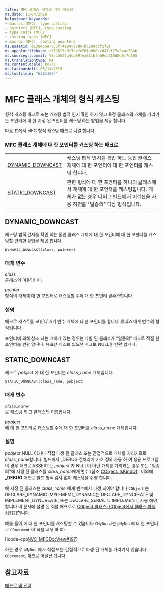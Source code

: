 ```yaml
---
title: MFC 클래스 개체의 형식 캐스팅
ms.date: 11/04/2016
helpviewer_keywords:
- macros [MFC], type casting
- pointers [MFC], type casting
- type casts [MFC]
- casting types [MFC]
- macros [MFC], casting pointers
ms.assetid: e138465e-c35f-4e84-b788-bd200ccf2f0e
ms.openlocfilehash: c7586f3c3f3aefd78fa868cc847df27e8aac58ab
ms.sourcegitcommit: 934cb53fa4cb59fea611bfeb9db110d8d6f7d165
ms.translationtype: MT
ms.contentlocale: ko-KR
ms.lasthandoff: 05/14/2019
ms.locfileid: "65611654"
---
```

# <a name="type-casting-of-mfc-class-objects"></a>MFC 클래스 개체의 형식 캐스팅

형식 캐스팅 매크로 또는 캐스팅 법적 인지 확인 하지 않고 특정 클래스의 개체를 가리키는 포인터에 대 한 지정 된 포인터를 캐스팅 하는 방법을 제공 합니다.

다음 표에서 MFC 형식 캐스팅 매크로 나열 합니다.

### <a name="macros-that-cast-pointers-to-mfc-class-objects"></a>MFC 클래스 개체에 대 한 포인터를 캐스팅 하는 매크로

|||
|-|-|
|[DYNAMIC_DOWNCAST](#dynamic_downcast)|캐스팅 법적 인지를 확인 하는 동안 클래스 개체에 대 한 포인터에 대 한 포인터를 캐스팅 합니다.|
|[STATIC_DOWNCAST](#static_downcast)|관련 형식에 대 한 포인터를 하나의 클래스에서 개체에 대 한 포인터를 캐스팅합니다. 개체가 없는 경우 디버그 빌드에서 어설션을 사용 하면를 "일종의" 대상 형식입니다.|

##  <a name="dynamic_downcast"></a>  DYNAMIC_DOWNCAST

캐스팅 법적 인지를 확인 하는 동안 클래스 개체에 대 한 포인터에 대 한 포인터를 캐스팅할 편리한 방법을 제공 합니다.

```
DYNAMIC_DOWNCAST(class, pointer)
```

### <a name="parameters"></a>매개 변수

*class*<br/>
클래스의 이름입니다.

*pointer*<br/>
형식의 개체에 대 한 포인터로 캐스팅할 수에 대 한 포인터 *클래스*합니다.

### <a name="remarks"></a>설명

매크로 캐스트를 *포인터* 매개 변수 개체에 대 한 포인터를 합니다 *클래스* 매개 변수의 형식입니다.

포인터에 의해 참조 되는 개체가 있는 경우는 식별 된 클래스가 "일종의" 매크로 적절 한 포인터를 반환 합니다. 유효한 캐스트 없으면 매크로 NULL을 반환 합니다.

##  <a name="static_downcast"></a>  STATIC_DOWNCAST

캐스트 *pobject* 에 대 한 포인터는 *class_name* 개체입니다.

```
STATIC_DOWNCAST(class_name, pobject)
```

### <a name="parameters"></a>매개 변수

*class_name*<br/>
로 캐스팅 되 고 클래스의 이름입니다.

*pobject*<br/>
에 대 한 포인터로 캐스팅할 수에 대 한 포인터를 *class_name* 개체입니다.

### <a name="remarks"></a>설명

*pobject* NULL 이거나 직접 파생 된 클래스 또는 간접적으로 개체를 가리키므로 *class_name*합니다. 빌드에서 _DEBUG 전처리기 기호 정의 사용 하 여 응용 프로그램의 경우 매크로 ASSERT는 *pobject* 가 NULL이 아닌 개체를 가리키는 경우 또는 "일종의"에 지정 된 클래스를 *class_name*매개 변수 (참조 [CObject::IsKindOf](../../mfc/reference/cobject-class.md#iskindof)). 이외에 **_DEBUG** 매크로 빌드 형식 검사 없이 캐스팅을 수행 합니다.

에 지정 된 클래스는 *class_name* 매개 변수에서 파생 되어야 합니다 `CObject` 는 DECLARE_DYNAMIC IMPLEMENT_DYNAMIC는 DECLARE_DYNCREATE 및 IMPLEMENT_DYNCREATE, 또는 DECLARE_SERIAL 및 IMPLEMENT_ 사용 해야 합니다 이 문서에 설명 된 직렬 매크로로 [CObject 클래스: CObject에서 클래스 파생 시키기](../../mfc/deriving-a-class-from-cobject.md)합니다.

예를 들어,에 대 한 포인터를 캐스팅할 수 있습니다 `CMyDoc`라는 `pMyDoc`에 대 한 포인터로 `CDocument` 이 식을 사용 하 여:

[!code-cpp[NVC_MFCDocView#197](../../mfc/codesnippet/cpp/type-casting-of-mfc-class-objects_1.cpp)]

하는 경우 `pMyDoc` 에서 직접 또는 간접적으로 파생 된 개체를 가리키지 않습니다 `CDocument`, 매크로 어설션 됩니다.

## <a name="see-also"></a>참고자료

[매크로 및 전역](../../mfc/reference/mfc-macros-and-globals.md)
